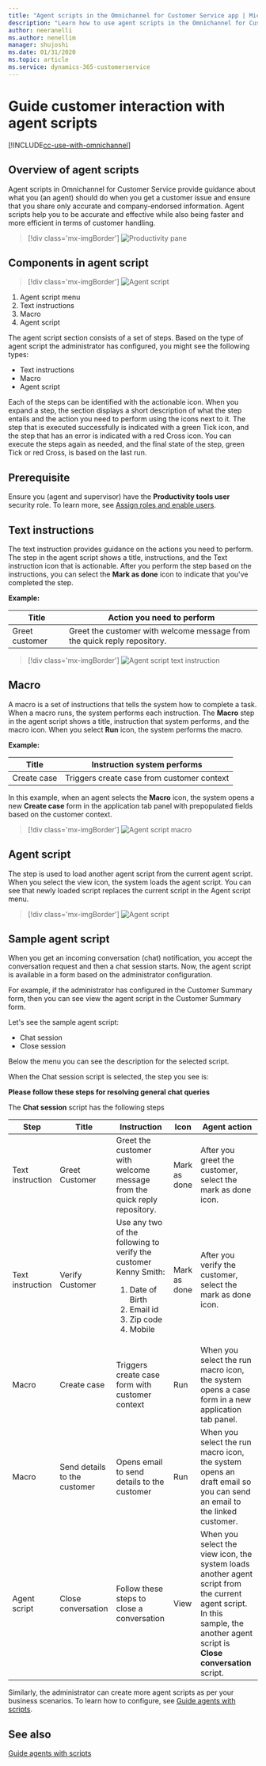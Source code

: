 ```yaml
---
title: "Agent scripts in the Omnichannel for Customer Service app | MicrosoftDocs"
description: "Learn how to use agent scripts in the Omnichannel for Customer Service app."
author: neeranelli
ms.author: nenellim
manager: shujoshi
ms.date: 01/31/2020
ms.topic: article
ms.service: dynamics-365-customerservice
---
```


# Guide customer interaction with agent scripts

[!INCLUDE[cc-use-with-omnichannel](../includes/cc-use-with-omnichannel.md)]

## Overview of agent scripts

Agent scripts in Omnichannel for Customer Service provide guidance about what you (an agent) should do when you get a customer issue and ensure that you share only accurate and company-endorsed information. Agent scripts help you to be accurate and effective while also being faster and more efficient in terms of customer handling.

> [!div class='mx-imgBorder']
> ![Productivity pane](media/productivity-pane-agent-script.PNG "Productivity pane")

## Components in agent script

> [!div class='mx-imgBorder']
> ![Agent script](media/agent-script-section.PNG "Agent script")

1. Agent script menu
2. Text instructions
3. Macro
4. Agent script

The agent script section consists of a set of steps. Based on the type of agent script the administrator has configured, you might see the following types:

- Text instructions
- Macro
- Agent script

Each of the steps can be identified with the actionable icon. When you expand a step, the section displays a short description of what the step entails and the action you need to perform using the icons next to it. The step that is executed successfully is indicated with a green Tick icon, and the step that has an error is indicated with a red Cross icon. You can execute the steps again as needed, and the final state of the step, green Tick or red Cross, is based on the last run.

## Prerequisite 

Ensure you (agent and supervisor) have the **Productivity tools user** security role. To learn more, see [Assign roles and enable users](../../administrator/add-users-assign-roles.md).

## Text instructions

The text instruction provides guidance on the actions you need to perform. The step in the agent script shows a title, instructions, and the Text instruction icon that is actionable. After you perform the step based on the instructions, you can select the **Mark as done** icon to indicate that you've completed the step.

**Example:**

| Title | Action you need to perform |
|----------------|-------------------------------------------------------------------------|
| Greet customer | Greet the customer with welcome message from the quick reply repository.|

> [!div class='mx-imgBorder']
> ![Agent script text instruction](media/agent-script-text-instruction.PNG "Agent script text instruction")

## Macro

A macro is a set of instructions that tells the system how to complete a task. When a macro runs, the system performs each instruction. The **Macro** step in the agent script shows a title, instruction that system performs, and the macro icon. When you select **Run** icon, the system performs the macro.

**Example:**

| Title | Instruction system performs |
|----------------|----------------------------------------|
| Create case | Triggers create case from customer context|

In this example, when an agent selects the **Macro** icon, the system opens a new **Create case** form in the application tab panel with prepopulated fields based on the customer context.

> [!div class='mx-imgBorder']
> ![Agent script macro](media/agent-script-run-macro.PNG "Agent script macro")

## Agent script

The step is used to load another agent script from the current agent script. When you select the view icon, the system loads the agent script. You can see that newly loaded script replaces the current script in the Agent script menu.

> [!div class='mx-imgBorder']
> ![Agent script](media/agent-script-view.PNG "Agent script")

## Sample agent script

When you get an incoming conversation (chat) notification, you accept the conversation request and then a chat session starts. Now, the agent script is available in a form based on the administrator configuration. 

For example, if the administrator has configured in the Customer Summary form, then you can see view the agent script in the Customer Summary form.

Let's see the sample agent script:

- Chat session
- Close session

Below the menu you can see the description for the selected script.

When the Chat session script is selected, the step you see is:

**Please follow these steps for resolving general chat queries**

The **Chat session** script has the following steps

| Step | Title | Instruction | Icon | Agent action |
|-----------|--------------------|-----------------------|----------------------|-----------------------|
| Text instruction | Greet Customer | Greet the customer with welcome message from the quick reply repository. | Mark as done | After you greet the customer, select the mark as done icon. |
| Text instruction | Verify Customer | Use any two of the following to verify the customer Kenny Smith:<ol> <li>Date of Birth</li> <li> Email id </li> <li>Zip code</li> <li>Mobile</li> | Mark as done | After you verify the customer, select the mark as done icon. | 
| Macro | Create case | Triggers create case form with customer context | Run | When you select the run macro icon, the system opens a case form in a new application tab panel. |
| Macro | Send details to the customer | Opens email to send details to the customer | Run | When you select the run macro icon, the system opens an draft email so you can send an email to the linked customer. |
| Agent script | Close conversation | Follow these steps to close a conversation | View | When you select the view icon, the system loads another agent script from the current agent script. In this sample, the another agent script is **Close conversation** script. |


Similarly, the administrator can create more agent scripts as per your business scenarios. To learn how to configure, see [Guide agents with scripts](../../administrator/agent-scripts.md).

## See also

[Guide agents with scripts](agent-scripts.md)
